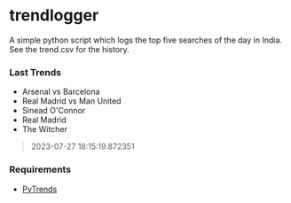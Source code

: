 # trendlogger
A simple python script which logs the top five searches of the day in India.<br>See the trend.csv for the history.<br>

<!-- Last Trends -->
### Last Trends
* Arsenal vs Barcelona
* Real Madrid vs Man United
* Sinead O'Connor
* Real Madrid
* The Witcher
> 2023-07-27 18:15:19.872351

<!-- Requirements -->
### Requirements
* [PyTrends](https://github.com/dreyco676/pytrends)

